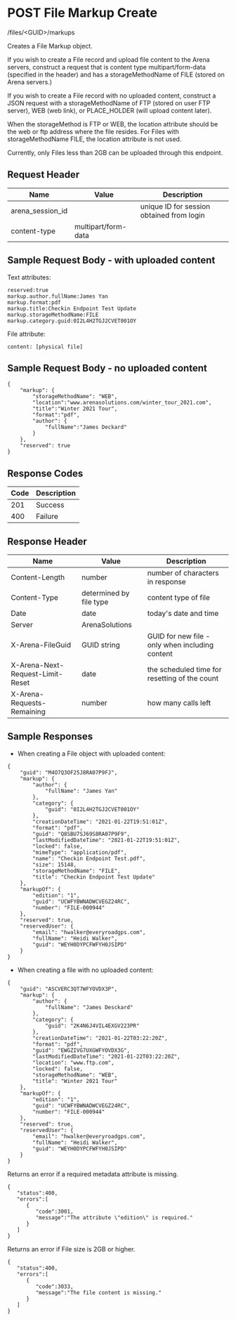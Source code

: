 # POST File Markup Create


/files/&lt;GUID&gt;/markups

Creates a File Markup  object.

If you wish to create a File record and upload file content to the Arena servers, construct a request that is content type multipart/form\-data \(specified in the header\) and has a storageMethodName of FILE \(stored on Arena servers.\)

If you wish to create a File record with no uploaded content, construct a JSON request with a storageMethodName of FTP \(stored on user FTP server\), WEB \(web link\), or PLACE_HOLDER \(will upload content later\). 

When the storageMethod is FTP or WEB, the location attribute should be the web or ftp address where the file resides.
For Files with storageMethodName FILE, the location attribute is not used.

Currently, only Files less than 2GB can be uploaded through this endpoint.

## Request Header

| Name | Value | Description |
|  --- |  --- |  --- | 
| arena_session_id |   | unique ID for session obtained from login |
| content\-type | multipart/form\-data |   |

## Sample Request Body - with uploaded content
Text attributes:

```
reserved:true
markup.author.fullName:James Yan
markup.format:pdf
markup.title:Checkin Endpoint Test Update
markup.storageMethodName:FILE
markup.category.guid:0I2L4H2TGJ2CVET001OY
```
File attribute:

```
content: [physical file]
```
## Sample Request Body - no uploaded content


```
{
    "markup": {
        "storageMethodName": "WEB",
        "location":"www.arenasolutions.com/winter_tour_2021.com",
        "title":"Winter 2021 Tour",
        "format":"pdf",
        "author": {
            "fullName":"James Deckard"
        }
    },
    "reserved": true
}
```
## Response Codes

| Code | Description |
|  --- |  --- | 
| 201 | Success |
| 400 | Failure |

## Response Header

| Name | Value | Description |
|  --- |  --- |  --- | 
| Content\-Length | number | number of characters in response |
| Content\-Type | determined by file type | content type of file |
| Date | date | today's date and time |
| Server | ArenaSolutions |   |
| X\-Arena\-FileGuid | GUID string | GUID for new file \- only when including content |
| X\-Arena\-Next\-Request\-Limit\-Reset  | date | the scheduled time for resetting of the count |
| X\-Arena\-Requests\-Remaining  | number | how many calls left |

## Sample Responses
* When creating a File object with uploaded content:

```
{
    "guid": "M4O7Q3OF25J8RA07P9FJ",
    "markup": {
        "author": {
            "fullName": "James Yan"
        },
        "category": {
            "guid": "0I2L4H2TGJ2CVET001OY"
        },
        "creationDateTime": "2021-01-22T19:51:01Z",
        "format": "pdf",
        "guid": "Q8SBU7SJ69S8RA07P9F9",
        "lastModifiedDateTime": "2021-01-22T19:51:01Z",
        "locked": false,
        "mimeType": "application/pdf",
        "name": "Checkin Endpoint Test.pdf",
        "size": 15148,
        "storageMethodName": "FILE",
        "title": "Checkin Endpoint Test Update"
    },
    "markupOf": {
        "edition": "1",
        "guid": "UCWFYBWNADWCVEGZ24RC",
        "number": "FILE-000944"
    },
    "reserved": true,
    "reservedUser": {
        "email": "hwalker@everyroadgps.com",
        "fullName": "Heidi Walker",
        "guid": "WEYH0DYPCFWFYH0JSIPD"
    }
}
```
* When creating a file with no uploaded content:

```
{
    "guid": "ASCVERC3QT7WFYOVDX3P",
    "markup": {
        "author": {
            "fullName": "James Desckard"
        },
        "category": {
            "guid": "2K4N6J4VIL4EXGV223PR"
        },
        "creationDateTime": "2021-01-22T03:22:20Z",
        "format": "pdf",
        "guid": "EWGZIVG7UXGWFYOVDX3G",
        "lastModifiedDateTime": "2021-01-22T03:22:20Z",
        "location": "www.ftp.com",
        "locked": false,
        "storageMethodName": "WEB",
        "title": "Winter 2021 Tour"
    },
    "markupOf": {
        "edition": "1",
        "guid": "UCWFYBWNADWCVEGZ24RC",
        "number": "FILE-000944"
    },
    "reserved": true,
    "reservedUser": {
        "email": "hwalker@everyroadgps.com",
        "fullName": "Heidi Walker",
        "guid": "WEYH0DYPCFWFYH0JSIPD"
    }
}
```
Returns an error  if a required metadata attribute is missing.

```
{  
   "status":400,
   "errors":[  
      {  
         "code":3001,
         "message":"The attribute \"edition\" is required."
      }
   ]
}
```
Returns an error if File size is 2GB or higher.

```
{  
   "status":400,
   "errors":[  
      {  
         "code":3033,
         "message":"The file content is missing."
      }
   ]
}
```
